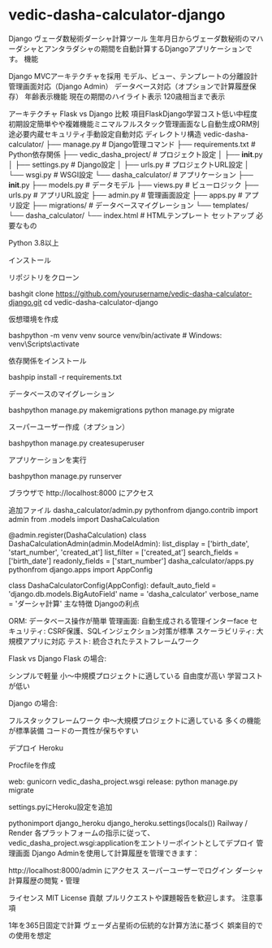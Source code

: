 # vedic-dasha-calculator-django
Django ヴェーダ数秘術ダーシャ計算ツール
生年月日からヴェーダ数秘術のマハーダシャとアンタラダシャの期間を自動計算するDjangoアプリケーションです。
機能

Django MVCアーキテクチャを採用
モデル、ビュー、テンプレートの分離設計
管理画面対応（Django Admin）
データベース対応（オプションで計算履歴保存）
年齢表示機能
現在の期間のハイライト表示
120歳相当まで表示

アーキテクチャ
Flask vs Django 比較
項目FlaskDjango学習コスト低い中程度初期設定簡単やや複雑機能ミニマルフルスタック管理画面なし自動生成ORM別途必要内蔵セキュリティ手動設定自動対応
ディレクトリ構造
vedic-dasha-calculator/
├── manage.py                          # Django管理コマンド
├── requirements.txt                   # Python依存関係
├── vedic_dasha_project/              # プロジェクト設定
│   ├── __init__.py
│   ├── settings.py                    # Django設定
│   ├── urls.py                       # プロジェクトURL設定
│   └── wsgi.py                       # WSGI設定
└── dasha_calculator/                  # アプリケーション
    ├── __init__.py
    ├── models.py                      # データモデル
    ├── views.py                       # ビューロジック
    ├── urls.py                       # アプリURL設定
    ├── admin.py                      # 管理画面設定
    ├── apps.py                       # アプリ設定
    ├── migrations/                   # データベースマイグレーション
    └── templates/
        └── dasha_calculator/
            └── index.html            # HTMLテンプレート
セットアップ
必要なもの

Python 3.8以上

インストール

リポジトリをクローン

bashgit clone https://github.com/yourusername/vedic-dasha-calculator-django.git
cd vedic-dasha-calculator-django

仮想環境を作成

bashpython -m venv venv
source venv/bin/activate  # Windows: venv\Scripts\activate

依存関係をインストール

bashpip install -r requirements.txt

データベースのマイグレーション

bashpython manage.py makemigrations
python manage.py migrate

スーパーユーザー作成（オプション）

bashpython manage.py createsuperuser

アプリケーションを実行

bashpython manage.py runserver

ブラウザで http://localhost:8000 にアクセス

追加ファイル
dasha_calculator/admin.py
pythonfrom django.contrib import admin
from .models import DashaCalculation

@admin.register(DashaCalculation)
class DashaCalculationAdmin(admin.ModelAdmin):
    list_display = ['birth_date', 'start_number', 'created_at']
    list_filter = ['created_at']
    search_fields = ['birth_date']
    readonly_fields = ['start_number']
dasha_calculator/apps.py
pythonfrom django.apps import AppConfig

class DashaCalculatorConfig(AppConfig):
    default_auto_field = 'django.db.models.BigAutoField'
    name = 'dasha_calculator'
    verbose_name = 'ダーシャ計算'
主な特徴
Djangoの利点

ORM: データベース操作が簡単
管理画面: 自動生成される管理インターface
セキュリティ: CSRF保護、SQLインジェクション対策が標準
スケーラビリティ: 大規模アプリに対応
テスト: 統合されたテストフレームワーク

Flask vs Django
Flask の場合:

シンプルで軽量
小〜中規模プロジェクトに適している
自由度が高い
学習コストが低い

Django の場合:

フルスタックフレームワーク
中〜大規模プロジェクトに適している
多くの機能が標準装備
コードの一貫性が保ちやすい

デプロイ
Heroku

Procfileを作成

web: gunicorn vedic_dasha_project.wsgi
release: python manage.py migrate

settings.pyにHeroku設定を追加

pythonimport django_heroku
django_heroku.settings(locals())
Railway / Render
各プラットフォームの指示に従って、vedic_dasha_project.wsgi:applicationをエントリーポイントとしてデプロイ
管理画面
Django Adminを使用して計算履歴を管理できます：

http://localhost:8000/admin にアクセス
スーパーユーザーでログイン
ダーシャ計算履歴の閲覧・管理

ライセンス
MIT License
貢献
プルリクエストや課題報告を歓迎します。
注意事項

1年を365日固定で計算
ヴェーダ占星術の伝統的な計算方法に基づく
娯楽目的での使用を想定
